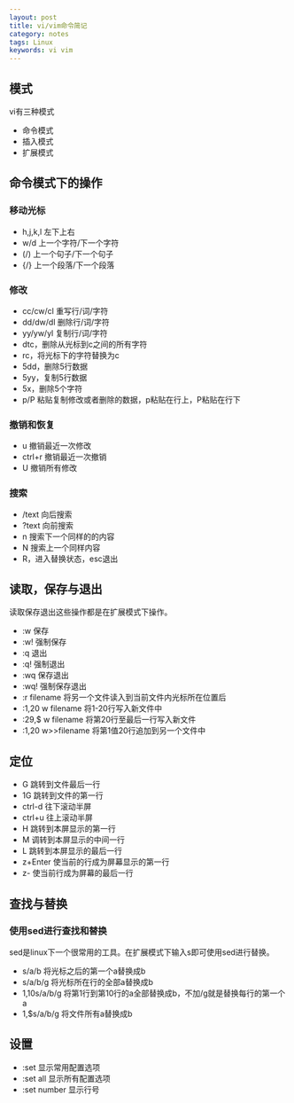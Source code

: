 ```yaml
---
layout: post
title: vi/vim命令简记
category: notes
tags: Linux
keywords: vi vim
---
```


## 模式

vi有三种模式

- 命令模式
- 插入模式
- 扩展模式

<!-- more -->

## 命令模式下的操作

### 移动光标

- h,j,k,l  左下上右
- w/d 上一个字符/下一个字符
- (/) 上一个句子/下一个句子
- {/} 上一个段落/下一个段落

### 修改

- cc/cw/cl 重写行/词/字符
- dd/dw/dl 删除行/词/字符
- yy/yw/yl 复制行/词/字符
- dtc，删除从光标到c之间的所有字符
- rc，将光标下的字符替换为c
- 5dd，删除5行数据
- 5yy，复制5行数据
- 5x，删除5个字符
- p/P 粘贴复制修改或者删除的数据，p粘贴在行上，P粘贴在行下

### 撤销和恢复

- u 撤销最近一次修改
- ctrl+r 撤销最近一次撤销
- U 撤销所有修改

### 搜索

- /text 向后搜索
- ?text 向前搜索
- n 搜索下一个同样的的内容
- N 搜索上一个同样内容
- R，进入替换状态，esc退出

## 读取，保存与退出

读取保存退出这些操作都是在扩展模式下操作。

- :w 保存
- :w! 强制保存
- :q 退出
- :q! 强制退出
- :wq 保存退出
- :wq! 强制保存退出
- :r filename 将另一个文件读入到当前文件内光标所在位置后
- :1,20 w filename 将1-20行写入新文件中
- :29,$ w filename 将第20行至最后一行写入新文件
- :1,20 w>>filename 将第1值20行追加到另一个文件中


## 定位

- G 跳转到文件最后一行
- 1G 跳转到文件的第一行
- ctrl-d 往下滚动半屏
- ctrl+u 往上滚动半屏
- H 跳转到本屏显示的第一行
- M 调转到本屏显示的中间一行
- L 跳转到本屏显示的最后一行
- z+Enter 使当前的行成为屏幕显示的第一行
- z- 使当前行成为屏幕的最后一行

## 查找与替换

### 使用sed进行查找和替换

sed是linux下一个很常用的工具。在扩展模式下输入s即可使用sed进行替换。

- s/a/b 将光标之后的第一个a替换成b
- s/a/b/g 将光标所在行的全部a替换成b
- 1,10s/a/b/g 将第1行到第10行的a全部替换成b，不加/g就是替换每行的第一个a
- 1,$s/a/b/g 将文件所有a替换成b

## 设置

- :set 显示常用配置选项
- :set all 显示所有配置选项
- :set number 显示行号
<!--stackedit_data:
eyJoaXN0b3J5IjpbLTI4MTk2NzMzMSwtMzMxMDQ1Njc3XX0=
-->